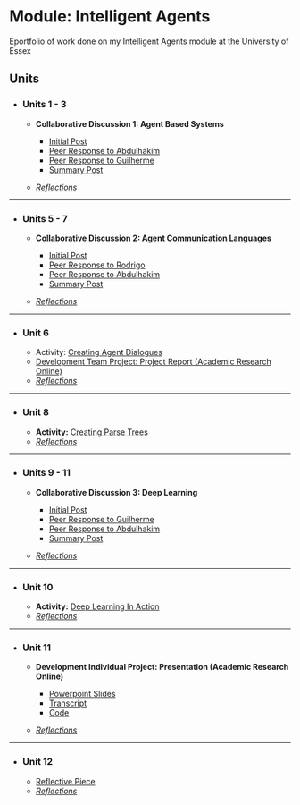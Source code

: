 # Module: Intelligent Agents
Eportfolio of work done on my Intelligent Agents module at the University of Essex

## Units

- ### Units 1 - 3
	- **Collaborative Discussion 1: Agent Based Systems**
		- [Initial Post](posts/discussion1_initial_post)
		- [Peer Response to Abdulhakim](posts/discussion1_peer_response_1)
		- [Peer Response to Guilherme](posts/discussion1_peer_response_2)
		- [Summary Post](posts/discussion1_summary_post)

	- [_Reflections_](reflections/unit1)

---
- ### Units 5 - 7
	- **Collaborative Discussion 2: Agent Communication Languages**
		- [Initial Post](posts/discussion2_initial_post)
		- [Peer Response to Rodrigo](posts/discussion2_peer_response_1)
		- [Peer Response to Abdulhakim](posts/discussion2_peer_response_2)
		- [Summary Post](posts/discussion2_summary_post)

	- [_Reflections_](reflections/unit5)

---
- ### Unit 6 
    - Activity: [Creating Agent Dialogues](activity/agent_dialogues)
	- [Development Team Project: Project Report (Academic Research Online)](https://docs.google.com/document/d/1sOfIyAQZkc_c85UjaKP6K3bMO_hi18U0CiP0DAx_ItY/edit?usp=sharing)
	- [_Reflections_](reflections/unit6)


---
- ### Unit 8 
    - **Activity:** [Creating Parse Trees](activity/parse_trees)
	- [_Reflections_](reflections/unit8)


---
- ### Units 9 - 11
	- **Collaborative Discussion 3: Deep Learning**
		- [Initial Post](posts/discussion3_initial_post)
		- [Peer Response to Guilherme](posts/discussion3_peer_response_1)
		- [Peer Response to Abdulhakim](posts/discussion3_peer_response_2)
		- [Summary Post](posts/discussion3_summary_post)
	
	- [_Reflections_](reflections/unit9)

---
- ### Unit 10 
    - **Activity:** [Deep Learning In Action](activity/deep_learning)
	- [_Reflections_](reflections/unit10)
	

---
- ### Unit 11
	- **Development Individual Project: Presentation (Academic Research Online)**
		- [Powerpoint Slides](https://docs.google.com/presentation/d/18qmzqXtj1ELmOQ1C8IUiy6R_iYcrrbwK/edit?usp=sharing&ouid=118308030300523696513&rtpof=true&sd=true)
		- [Transcript](https://docs.google.com/document/d/1bP5LaFr52lSJqEp1oJUBnYZpHID8l5U5/edit?usp=sharing&ouid=118308030300523696513&rtpof=true&sd=true)
		- [Code](https://github.com/yemigabriel/IA_ResearchAgent)
	
	- [_Reflections_](reflections/unit11)

---
- ### Unit 12
	- [Reflective Piece](posts/reflective_piece)
	- [_Reflections_](reflections/unit12)